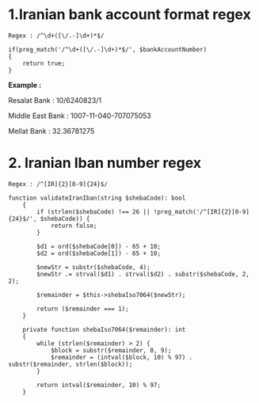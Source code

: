 # 1.Iranian bank account format regex

```
Regex : /^\d+([\/.-]\d+)*$/
```

```
if(preg_match('/^\d+([\/.-]\d+)*$/', $bankAccountNumber)
{
    return true;
}

```

**Example :**

Resalat Bank : 10/6240823/1

Middle East Bank : 1007-11-040-707075053

Mellat Bank : 32.36781275



# 2. Iranian Iban number regex

```
Regex : /^[IR]{2}[0-9]{24}$/
```

```
function validateIranIban(string $shebaCode): bool
    {
        if (strlen($shebaCode) !== 26 || !preg_match('/^[IR]{2}[0-9]{24}$/', $shebaCode)) {
            return false;
        }

        $d1 = ord($shebaCode[0]) - 65 + 10;
        $d2 = ord($shebaCode[1]) - 65 + 10;

        $newStr = substr($shebaCode, 4);
        $newStr .= strval($d1) . strval($d2) . substr($shebaCode, 2, 2);

        $remainder = $this->shebaIso7064($newStr);

        return ($remainder === 1);
    }

    private function shebaIso7064($remainder): int
    {
        while (strlen($remainder) > 2) {
            $block = substr($remainder, 0, 9);
            $remainder = (intval($block, 10) % 97) . substr($remainder, strlen($block));
        }

        return intval($remainder, 10) % 97;
    }

```
